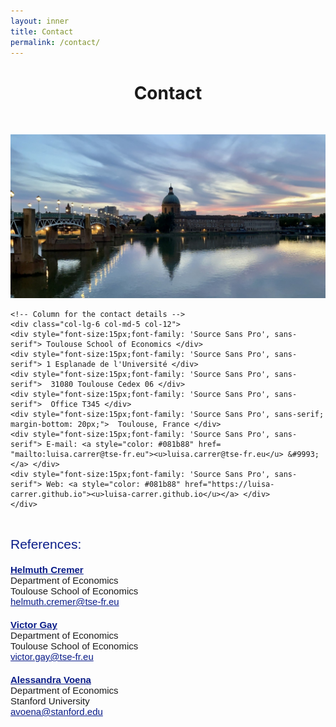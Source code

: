 ```yaml
---
layout: inner
title: Contact
permalink: /contact/
---
```


<head>
<link rel="shortcut icon" type="image/png" href="/favicon2.png">
</head>

# <center> Contact </center>

<p>&nbsp;
</p>

<div class="row">
    <!-- Column for the figure -->
    <div class="col-lg-5 col-md-4 col-12">
        <img src="Tolosa_horizontal.jpg" alt="Toulouse" class="img-fluid" style="max-width: 100%;">
    </div>
    
    <!-- Column for the contact details -->
    <div class="col-lg-6 col-md-5 col-12">
    <div style="font-size:15px;font-family: 'Source Sans Pro', sans-serif"> Toulouse School of Economics </div>
    <div style="font-size:15px;font-family: 'Source Sans Pro', sans-serif"> 1 Esplanade de l'Université </div>
    <div style="font-size:15px;font-family: 'Source Sans Pro', sans-serif">  31080 Toulouse Cedex 06 </div>
    <div style="font-size:15px;font-family: 'Source Sans Pro', sans-serif">  Office T345 </div>
    <div style="font-size:15px;font-family: 'Source Sans Pro', sans-serif; margin-bottom: 20px;">  Toulouse, France </div>
    <div style="font-size:15px;font-family: 'Source Sans Pro', sans-serif"> E-mail: <a style="color: #081b88" href= "mailto:luisa.carrer@tse-fr.eu"><u>luisa.carrer@tse-fr.eu</u> &#9993;</a> </div>
    <div style="font-size:15px;font-family: 'Source Sans Pro', sans-serif"> Web: <a style="color: #081b88" href="https://luisa-carrer.github.io"><u>luisa-carrer.github.io</u></a> </div>
    </div>
</div>

<p>&nbsp;
</p>

<div style="; font-size: 21px; font-family: 'Source Sans Pro', sans-serif; color: #081b88;">References:</div>

<div class="row">
    <div class="col-12 col-md-4 mb-sm-4" style="font-size:15px;font-family: 'Source Sans Pro', sans-serif; margin-top: 20px;">
        <strong><a style="color: #081b88" href="https://www.tse-fr.eu/people/helmuth-cremer" target="_blank"><u>Helmuth Cremer</u></a></strong>
        <br>Department of Economics
        <br>Toulouse School of Economics
        <br><a style="color: #081b88" href="mailto:helmuth.cremer@tse-fr.eu">helmuth.cremer@tse-fr.eu</a>
    </div>
    <div class="col-12 col-md-4 mb-sm-4" style="font-size:15px;font-family: 'Source Sans Pro', sans-serif; margin-top: 20px;">
        <strong><a style="color: #081b88" href="https://victorgay.netlify.app/" target="_blank"><u>Victor Gay</u></a></strong>
        <br>Department of Economics
        <br>Toulouse School of Economics
        <br><a style="color: #081b88" href="mailto:victor.gay@tse-fr.eu">victor.gay@tse-fr.eu</a>
    </div>
    <div class="col-12 col-md-4 mb-sm-4" style="font-size:15px;font-family: 'Source Sans Pro', sans-serif; margin-top: 20px;">
        <strong><a style="color: #081b88" href="https://avoena.people.stanford.edu/" target="_blank"><u>Alessandra Voena</u></a></strong>
        <br>Department of Economics
        <br>Stanford University
        <br><a style="color: #081b88" href="mailto:avoena@stanford.edu">avoena@stanford.edu</a>
    </div>
</div>










